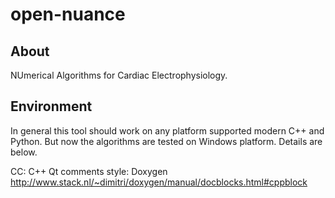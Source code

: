 open-nuance
===========

About
-----
NUmerical Algorithms for Cardiac Electrophysiology. 


Environment
-----------

In general this tool should work on any platform supported modern C++ and Python. But now the algorithms are tested on Windows platform. Details are below.

CC:
C++ Qt comments style:
    Doxygen
    http://www.stack.nl/~dimitri/doxygen/manual/docblocks.html#cppblock
